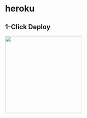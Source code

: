 # heroku

## 1-Click Deploy

<a href="https://heroku.com/deploy?template=https://github.com/lkcozy/sta-heroku"><img src="https://www.herokucdn.com/deploy/button.svg" width="250px" /></a>
